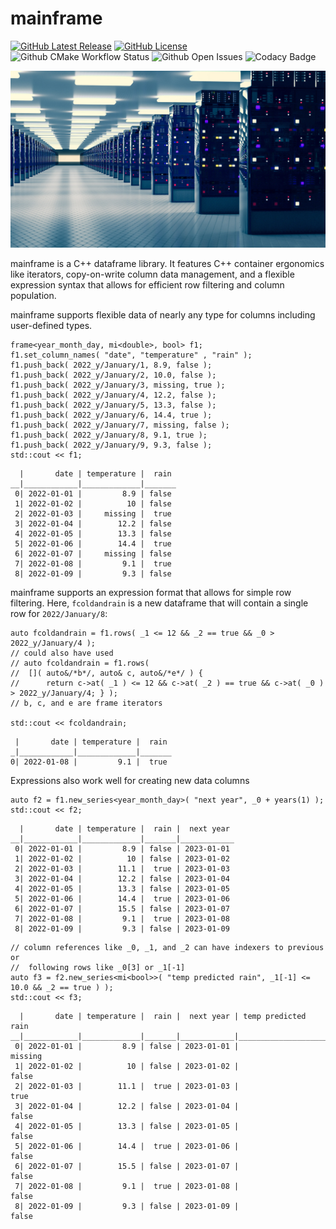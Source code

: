 # mainframe

[![GitHub Latest Release](https://img.shields.io/github/v/release/tedmiddleton/mainframe)](https://github.com/tedmiddleton/mainframe/releases/latest)
[![GitHub License](https://img.shields.io/github/license/tedmiddleton/mainframe)](https://github.com/tedmiddleton/mainframe/blob/main/LICENSE)
![Github CMake Workflow Status](https://img.shields.io/github/workflow/status/tedmiddleton/mainframe/CMake)
![Github Open Issues](https://img.shields.io/github/issues/tedmiddleton/mainframe)
![Codacy Badge](https://app.codacy.com/project/badge/Grade/591c1f4b9ba949a8bd8a97cac42c181a)

![mainframe](docs/img/mainframe-medium.jpg)

mainframe is a C++ dataframe library. It features C++ container ergonomics like iterators, copy-on-write column data management, and a flexible expression syntax that allows for efficient row filtering and column population. 

mainframe supports flexible data of nearly any type for columns including user-defined types.

```
frame<year_month_day, mi<double>, bool> f1;
f1.set_column_names( "date", "temperature" , "rain" );
f1.push_back( 2022_y/January/1, 8.9, false );
f1.push_back( 2022_y/January/2, 10.0, false );
f1.push_back( 2022_y/January/3, missing, true );
f1.push_back( 2022_y/January/4, 12.2, false );
f1.push_back( 2022_y/January/5, 13.3, false );
f1.push_back( 2022_y/January/6, 14.4, true );
f1.push_back( 2022_y/January/7, missing, false );
f1.push_back( 2022_y/January/8, 9.1, true );
f1.push_back( 2022_y/January/9, 9.3, false );
std::cout << f1;
```
 
```
  |       date | temperature |  rain
__|____________|_____________|_______
 0| 2022-01-01 |         8.9 | false
 1| 2022-01-02 |          10 | false
 2| 2022-01-03 |     missing |  true
 3| 2022-01-04 |        12.2 | false
 4| 2022-01-05 |        13.3 | false
 5| 2022-01-06 |        14.4 |  true
 6| 2022-01-07 |     missing | false
 7| 2022-01-08 |         9.1 |  true
 8| 2022-01-09 |         9.3 | false
```
 
mainframe supports an expression format that allows for simple row filtering. Here, `fcoldandrain` is a new dataframe that will contain a single row for `2022/January/8`:

```
auto fcoldandrain = f1.rows( _1 <= 12 && _2 == true && _0 > 2022_y/January/4 );
// could also have used
// auto fcoldandrain = f1.rows( 
//  []( auto&/*b*/, auto& c, auto&/*e*/ ) { 
//      return c->at( _1 ) <= 12 && c->at( _2 ) == true && c->at( _0 ) > 2022_y/January/4; } );
// b, c, and e are frame iterators

std::cout << fcoldandrain;
```
 
```
 |       date | temperature |  rain
_|____________|_____________|_______
0| 2022-01-08 |         9.1 |  true
```

Expressions also work well for creating new data columns

```
auto f2 = f1.new_series<year_month_day>( "next year", _0 + years(1) );
std::cout << f2;
```

```
  |       date | temperature |  rain |  next year
__|____________|_____________|_______|____________
 0| 2022-01-01 |         8.9 | false | 2023-01-01
 1| 2022-01-02 |          10 | false | 2023-01-02
 2| 2022-01-03 |        11.1 |  true | 2023-01-03
 3| 2022-01-04 |        12.2 | false | 2023-01-04
 4| 2022-01-05 |        13.3 | false | 2023-01-05
 5| 2022-01-06 |        14.4 |  true | 2023-01-06
 6| 2022-01-07 |        15.5 | false | 2023-01-07
 7| 2022-01-08 |         9.1 |  true | 2023-01-08
 8| 2022-01-09 |         9.3 | false | 2023-01-09
```
 
```
// column references like _0, _1, and _2 can have indexers to previous or 
//  following rows like _0[3] or _1[-1]
auto f3 = f2.new_series<mi<bool>>( "temp predicted rain", _1[-1] <= 10.0 && _2 == true ) );
std::cout << f3;
```

```
  |       date | temperature |  rain |  next year | temp predicted rain
__|____________|_____________|_______|____________|_____________________
 0| 2022-01-01 |         8.9 | false | 2023-01-01 |             missing
 1| 2022-01-02 |          10 | false | 2023-01-02 |               false
 2| 2022-01-03 |        11.1 |  true | 2023-01-03 |                true
 3| 2022-01-04 |        12.2 | false | 2023-01-04 |               false         
 4| 2022-01-05 |        13.3 | false | 2023-01-05 |               false
 5| 2022-01-06 |        14.4 |  true | 2023-01-06 |               false
 6| 2022-01-07 |        15.5 | false | 2023-01-07 |               false
 7| 2022-01-08 |         9.1 |  true | 2023-01-08 |               false
 8| 2022-01-09 |         9.3 | false | 2023-01-09 |               false
```

